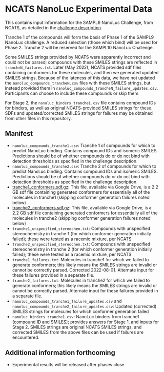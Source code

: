 # NCATS NanoLuc Experimental Data

This contains input information for the SAMPL9 NanoLuc Challenge, from NCATS, as detailed in the [challenge description](../README.md).

Tranche 1 of the compounds will form the basis of Phase 1 of the SAMPL9 NanoLuc challenge. A reduced selection (those which bind) will be used for Phase 2. Tranche 2 will be reserved for the SAMPL10 NanoLuc Challenge.

Some SMILES strings provided by NCATS were apparently incorrect and could not be parsed; compounds with these SMILES strings are reflected in `trancheN_failures.txt`. Later (May 2022), NCATS provided sdf files containing conformers for these molecules, and then we generated updated SMILES strings. Because of the lateness of this data, we have not updated the `nanoluc_compounds_trancheN.csv` files with these SMILES strings, but instead provided them in `nanoluc_compounds_trancheN_failure_updates.csv`. Participants can choose to include these compounds or skip them.

For Stage 2, the `nanoluc_binders_tranche1.csv` file contains compound IDs for binders, as well as original NCATS-provided SMILES strings for these. SDFs and updated/corrected SMILES strings for failures may be obtained from other files in this repository.

## Manifest
- `nanoluc_compounds_tranche1.csv`: Tranche 1 of compounds for which to predict NanoLuc binding. Contains compound IDs and isomeric SMILES. Predictions should be of whether compounds do or do not bind with detection thresholds as specified in the challenge description.
- `nanoluc_compounds_tranche2.csv`: Tranche 2 of compounds for which to predict NanoLuc binding. Contains compound IDs and isomeric SMILES. Predictions should be of whether compounds do or do not bind with detection thresholds as specified in the challenge description.
- [tranche1_conformers.sdf.gz](https://drive.google.com/file/d/1ki7Y8BgmrsbVqhsd2A6HPqnytLZDLFsk/view?usp=sharing): This file, available via Google Drive, is a 2.2 GB sdf file containing generated conformers for essentially all of the molecules in tranche1 (skipping conformer generation failures noted below)
- [tranche2_conformers.sdf.gz](https://drive.google.com/file/d/1kl6Nl9_5gq4YwKH2GQ93jXc4fkqdMtFz/view?usp=sharing): This file, available via Google Drive, is a 2.2 GB sdf file containing generated conformers for essentially all of the molecules in tranche2 (skipping conformer generation failures noted below)
- `tranche1_unspecified_stereochem.txt`: Compounds with unspecified stereochemistry in tranche 1 (for which conformer generation initially failed); these were tested as a racemic mixture, per NCATS
- `tranche2_unspecified_stereochem.txt`: Compounds with unspecified stereochemistry in tranche 2 (for which conformer generation initially failed); these were tested as a racemic mixture, per NCATS
- `tranche1_failures.txt`: Molecules in tranche1 for which we failed to generate conformers; this likely means the SMILES strings are invalid or cannot be correctly parsed. Corrected 2022-08-01. Alternate input for these failures provided in a separate file.
- `tranche2_failures.txt`: Molecules in tranche2 for which we failed to generate conformers; this likely means the SMILES strings are invalid or cannot be correctly parsed. Alternate input for these failures provided in a separate file.
- `nanoluc_compounds_tranche1_failure_updates.csv` and `nanoluc_compounds_tranche2_failure_updates.csv`: Updated (corrected) SMILES strings for molecules for which conformer generation failed
- `nanoluc_binders_tranche1.csv`: NanoLuc binders from tranche1 (compound ID and SMILES); provides answers for Stage 1, and inputs for Stage 2. SMILES strings are original NCATS SMILES strings, and corrected SMILES from the above files can be used if failures are encountered. 

## Additional information forthcoming
- Experimental results will be released after phases close
